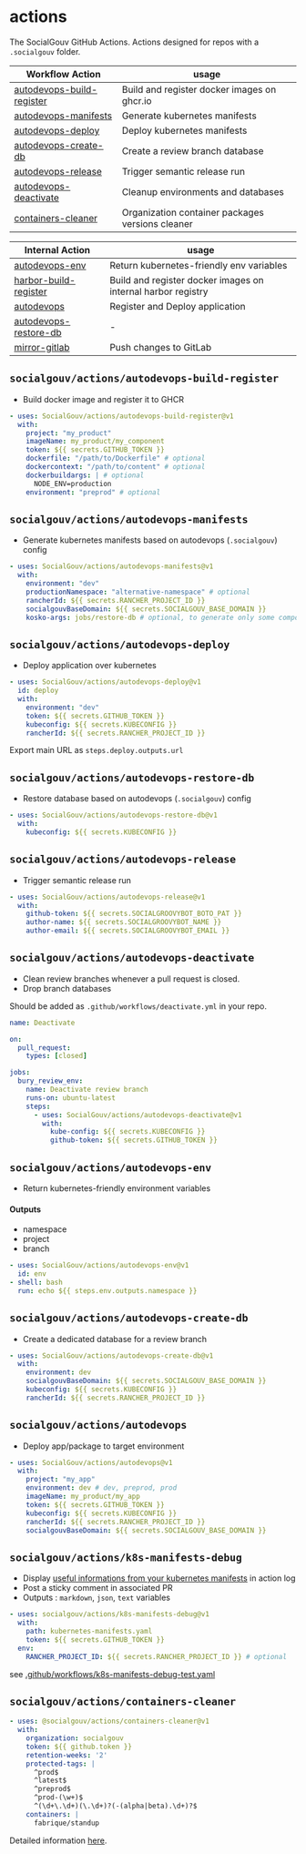 # actions

The SocialGouv GitHub Actions. Actions designed for repos with a `.socialgouv` folder.

| Workflow Action                                                          | usage                                                        | 
| ------------------------------------------------------------------------ | ------------------------------------------------------------ | 
| [autodevops-build-register](#socialgouvactionsautodevops-build-register) | Build and register docker images on ghcr.io                  | 
| [autodevops-manifests](#socialgouvactionsautodevops-manifests)           | Generate kubernetes manifests                                | 
| [autodevops-deploy](#socialgouvactionsautodevops-deploy)                 | Deploy kubernetes manifests                                  | 
| [autodevops-create-db](#socialgouvactionsautodevops-create-db)           | Create a review branch database                              | 
| [autodevops-release](#socialgouvactionsautodevops-release)               | Trigger semantic release run                                 |
| [autodevops-deactivate](#socialgouvactionsautodevops-deactivate)         | Cleanup environments and databases                           |
| [containers-cleaner](#socialgouvactionscontainers-cleaner)               | Organization container packages versions cleaner             |

| Internal Action                                                          | usage                                                        | 
| ------------------------------------------------------------------------ | ------------------------------------------------------------ | 
| [autodevops-env](#socialgouvactionsautodevops-env)                       | Return kubernetes-friendly env variables                     | 
| [harbor-build-register](#socialgouvactionsharbor-build-register)         | Build and register docker images on internal harbor registry | 
| [autodevops](#socialgouvactionsautodevops)                               | Register and Deploy application                              | 
| [autodevops-restore-db](#socialgouvactionsautodevops-restore-db)         | -                                                            | 
| [mirror-gitlab](#socialgouvactionsmirror-gitlab)                         | Push changes to GitLab                                       |


## `socialgouv/actions/autodevops-build-register`

- Build docker image and register it to GHCR

```yaml
- uses: SocialGouv/actions/autodevops-build-register@v1
  with:
    project: "my_product"
    imageName: my_product/my_component
    token: ${{ secrets.GITHUB_TOKEN }}
    dockerfile: "/path/to/Dockerfile" # optional
    dockercontext: "/path/to/content" # optional
    dockerbuildargs: | # optional
      NODE_ENV=production
    environment: "preprod" # optional

```

## `socialgouv/actions/autodevops-manifests`

- Generate kubernetes manifests based on autodevops (`.socialgouv`) config

```yaml
- uses: SocialGouv/actions/autodevops-manifests@v1
  with:
    environment: "dev"
    productionNamespace: "alternative-namespace" # optional
    rancherId: ${{ secrets.RANCHER_PROJECT_ID }}
    socialgouvBaseDomain: ${{ secrets.SOCIALGOUV_BASE_DOMAIN }}
    kosko-args: jobs/restore-db # optional, to generate only some components
```

## `socialgouv/actions/autodevops-deploy`

- Deploy application over kubernetes

```yaml
- uses: SocialGouv/actions/autodevops-deploy@v1
  id: deploy
  with:
    environment: "dev"
    token: ${{ secrets.GITHUB_TOKEN }}
    kubeconfig: ${{ secrets.KUBECONFIG }}
    rancherId: ${{ secrets.RANCHER_PROJECT_ID }}
```

Export main URL as `steps.deploy.outputs.url`

## `socialgouv/actions/autodevops-restore-db`

- Restore database based on autodevops (`.socialgouv`) config

```yaml
- uses: SocialGouv/actions/autodevops-restore-db@v1
  with:
    kubeconfig: ${{ secrets.KUBECONFIG }}
```

## `socialgouv/actions/autodevops-release`

- Trigger semantic release run

```yaml
- uses: SocialGouv/actions/autodevops-release@v1
  with:
    github-token: ${{ secrets.SOCIALGROOVYBOT_BOTO_PAT }}
    author-name: ${{ secrets.SOCIALGROOVYBOT_NAME }}
    author-email: ${{ secrets.SOCIALGROOVYBOT_EMAIL }}
```

## `socialgouv/actions/autodevops-deactivate`

- Clean review branches whenever a pull request is closed.
- Drop branch databases

Should be added as `.github/workflows/deactivate.yml` in your repo.

```yaml
name: Deactivate

on:
  pull_request:
    types: [closed]

jobs:
  bury_review_env:
    name: Deactivate review branch
    runs-on: ubuntu-latest
    steps:
      - uses: SocialGouv/actions/autodevops-deactivate@v1
        with:
          kube-config: ${{ secrets.KUBECONFIG }}
          github-token: ${{ secrets.GITHUB_TOKEN }}
```

## `socialgouv/actions/autodevops-env`

- Return kubernetes-friendly environment variables

#### Outputs

 - namespace
 - project
 - branch

```yaml
- uses: SocialGouv/actions/autodevops-env@v1
  id: env
- shell: bash
  run: echo ${{ steps.env.outputs.namespace }}
```

## `socialgouv/actions/autodevops-create-db`

- Create a dedicated database for a review branch

```yaml
- uses: SocialGouv/actions/autodevops-create-db@v1
  with:
    environment: dev
    socialgouvBaseDomain: ${{ secrets.SOCIALGOUV_BASE_DOMAIN }}
    kubeconfig: ${{ secrets.KUBECONFIG }}
    rancherId: ${{ secrets.RANCHER_PROJECT_ID }}
```


## `socialgouv/actions/autodevops`

- Deploy app/package to target environment

```yaml
- uses: SocialGouv/actions/autodevops@v1
  with:
    project: "my_app"
    environment: dev # dev, preprod, prod
    imageName: my_product/my_app
    token: ${{ secrets.GITHUB_TOKEN }}
    kubeconfig: ${{ secrets.KUBECONFIG }}
    rancherId: ${{ secrets.RANCHER_PROJECT_ID }}
    socialgouvBaseDomain: ${{ secrets.SOCIALGOUV_BASE_DOMAIN }}
```


## `socialgouv/actions/k8s-manifests-debug`

- Display [useful informations from your kubernetes manifests](https://github.com/SocialGouv/sre-tools/tree/master/packages/parse-manifests) in action log
- Post a sticky comment in associated PR
- Outputs : `markdown`, `json`, `text` variables

```yaml
- uses: socialgouv/actions/k8s-manifests-debug@v1
  with:
    path: kubernetes-manifests.yaml
    token: ${{ secrets.GITHUB_TOKEN }}
  env:
    RANCHER_PROJECT_ID: ${{ secrets.RANCHER_PROJECT_ID }} # optional
```

see [.github/workflows/k8s-manifests-debug-test.yaml](.github/workflows/k8s-manifests-debug-test.yaml)

## `socialgouv/actions/containers-cleaner`

```yaml
- uses: @socialgouv/actions/containers-cleaner@v1
  with:
    organization: socialgouv
    token: ${{ github.token }}
    retention-weeks: '2'
    protected-tags: |
      ^prod$
      ^latest$
      ^preprod$
      ^prod-(\w+)$
      ^(\d+\.\d+)(\.\d+)?(-(alpha|beta).\d+)?$
    containers: |
      fabrique/standup
```

Detailed information [here](https://github.com/SocialGouv/actions/tree/master/containers-cleaner).
